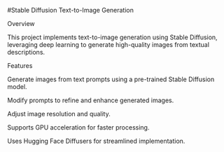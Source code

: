 #Stable Diffusion Text-to-Image Generation

Overview

This project implements text-to-image generation using Stable Diffusion, leveraging deep learning to generate high-quality images from textual descriptions.

Features

Generate images from text prompts using a pre-trained Stable Diffusion model.

Modify prompts to refine and enhance generated images.

Adjust image resolution and quality.

Supports GPU acceleration for faster processing.

Uses Hugging Face Diffusers for streamlined implementation.
